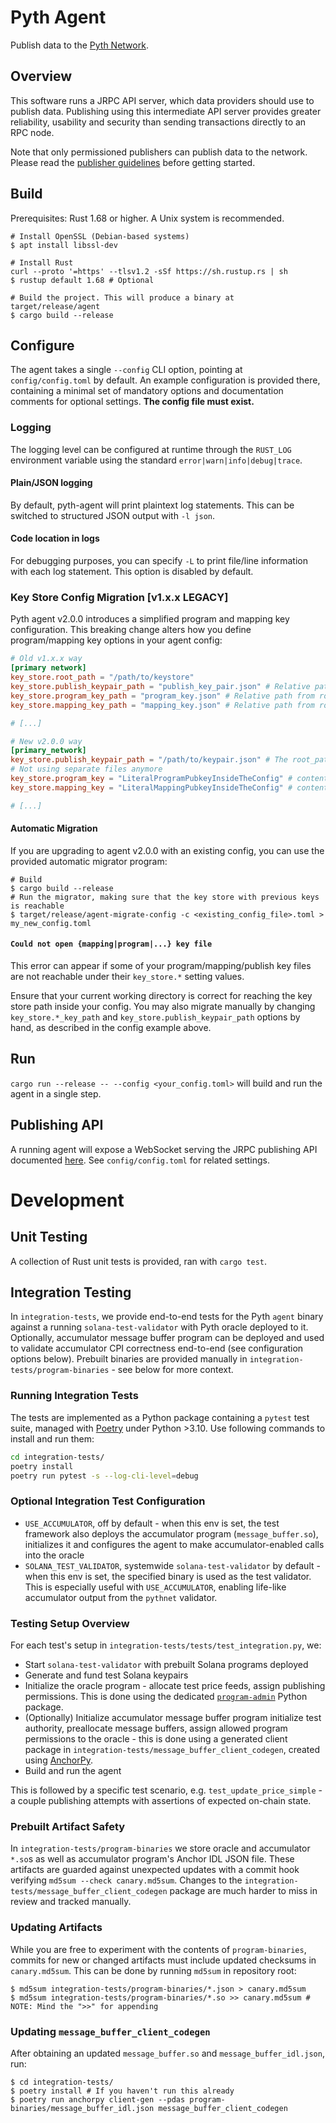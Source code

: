 # Pyth Agent
Publish data to the [Pyth Network](https://pyth.network/).

## Overview
This software runs a JRPC API server, which data providers should use to publish data. Publishing using this intermediate API server provides greater reliability, usability and security than sending transactions directly to an RPC node.

Note that only permissioned publishers can publish data to the network. Please read the [publisher guidelines](https://docs.pyth.network/documentation/publish-data) before getting started.

## Build

Prerequisites: Rust 1.68 or higher. A Unix system is recommended.

```shell
# Install OpenSSL (Debian-based systems)
$ apt install libssl-dev

# Install Rust
curl --proto '=https' --tlsv1.2 -sSf https://sh.rustup.rs | sh
$ rustup default 1.68 # Optional

# Build the project. This will produce a binary at target/release/agent
$ cargo build --release
```

## Configure
The agent takes a single `--config` CLI option, pointing at
`config/config.toml` by default. An example configuration is provided
there, containing a minimal set of mandatory options and documentation
comments for optional settings. **The config file must exist.**

### Logging
The logging level can be configured at runtime
through the `RUST_LOG` environment variable using the standard
`error|warn|info|debug|trace`.

#### Plain/JSON logging
By default, pyth-agent will print plaintext log statements. This can be switched to structured JSON output with `-l json`.

#### Code location in logs
For debugging purposes, you can specify `-L` to print file/line information with each log statement. This option is disabled by default.

### Key Store Config Migration [v1.x.x LEGACY]
Pyth agent v2.0.0 introduces a simplified program and mapping key configuration. This breaking change alters how you define program/mapping key options in your agent config:
```toml
# Old v1.x.x way
[primary network]
key_store.root_path = "/path/to/keystore"
key_store.publish_keypair_path = "publish_key_pair.json" # Relative path from root_path, "publish_key_pair.json" by default
key_store.program_key_path = "program_key.json" # Relative path from root_path, "program_key.json" by default
key_store.mapping_key_path = "mapping_key.json" # Relative path from root_path, "mapping_key.json" by default

# [...]

# New v2.0.0 way
[primary_network]
key_store.publish_keypair_path = "/path/to/keypair.json" # The root_path is gone, we specify the full path
# Not using separate files anymore
key_store.program_key = "LiteralProgramPubkeyInsideTheConfig" # contents of legacy program_key.json;
key_store.mapping_key = "LiteralMappingPubkeyInsideTheConfig" # contents of legacy mapping_key.json

# [...]

```

#### Automatic Migration
If you are upgrading to agent v2.0.0 with an existing config, you can use the provided automatic migrator program:
```shell
# Build
$ cargo build --release
# Run the migrator, making sure that the key store with previous keys is reachable
$ target/release/agent-migrate-config -c <existing_config_file>.toml > my_new_config.toml
```

#### `Could not open {mapping|program|...} key file`
This error can appear if some of your program/mapping/publish key
files are not reachable under their `key_store.*` setting values.

Ensure that your current working directory is correct for reaching the
key store path inside your config. You may also migrate manually by
changing `key_store.*_key_path` and `key_store.publish_keypair_path`
options by hand, as described in the config example above.

## Run
`cargo run --release -- --config <your_config.toml>` will build and run the agent in a single step.

## Publishing API
A running agent will expose a WebSocket serving the JRPC publishing API documented [here](https://docs.pyth.network/documentation/publish-data/pyth-client-websocket-api). See `config/config.toml` for related settings.

# Development
## Unit Testing
A collection of Rust unit tests is provided, ran with `cargo test`.

## Integration Testing
In `integration-tests`, we provide end-to-end tests for the Pyth
`agent` binary against a running `solana-test-validator` with Pyth
oracle deployed to it. Optionally, accumulator message buffer program
can be deployed and used to validate accumulator CPI correctness
end-to-end (see configuration options below). Prebuilt binaries are
provided manually in `integration-tests/program-binaries` - see below
for more context.

### Running Integration Tests
The tests are implemented as a Python package containing a `pytest`
test suite, managed with [Poetry](https://python-poetry.org/) under
Python >3.10. Use following commands to install and run them:

```bash
cd integration-tests/
poetry install
poetry run pytest -s --log-cli-level=debug
```

### Optional Integration Test Configuration
* `USE_ACCUMULATOR`, off by default - when this env is set, the test
  framework also deploys the accumulator program
  (`message_buffer.so`), initializes it and configures the agent to
  make accumulator-enabled calls into the oracle
* `SOLANA_TEST_VALIDATOR`, systemwide `solana-test-validator` by
  default - when this env is set, the specified binary is used as the
  test validator. This is especially useful with `USE_ACCUMULATOR`,
  enabling life-like accumulator output from the `pythnet` validator.

### Testing Setup Overview
For each test's setup in `integration-tests/tests/test_integration.py`, we:
* Start `solana-test-validator` with prebuilt Solana programs deployed
* Generate and fund test Solana keypairs
* Initialize the oracle program - allocate test price feeds, assign
  publishing permissions. This is done using the dedicated [`program-admin`](https://github.com/pyth-network/program-admin) Python package.
* (Optionally) Initialize accumulator message buffer program
  initialize test authority, preallocate message buffers, assign
  allowed program permissions to the oracle - this is done using a
  generated client package in
  `integration-tests/message_buffer_client_codegen`, created using
  [AnchorPy](https://github.com/kevinheavey/anchorpy).
* Build and run the agent

This is followed by a specific test scenario,
e.g. `test_update_price_simple` - a couple publishing attempts with
assertions of expected on-chain state.

### Prebuilt Artifact Safety
In `integration-tests/program-binaries` we store oracle and
accumulator `*.so`s as well as accumulator program's Anchor IDL JSON
file. These artifacts are guarded against unexpected updates with a
commit hook verifying `md5sum --check canary.md5sum`. Changes to the
`integration-tests/message_buffer_client_codegen` package are much
harder to miss in review and tracked manually.

### Updating Artifacts
While you are free to experiment with the contents of
`program-binaries`, commits for new or changed artifacts must include
updated checksums in `canary.md5sum`. This can be done
by running `md5sum` in repository root:
```shell
$ md5sum integration-tests/program-binaries/*.json > canary.md5sum
$ md5sum integration-tests/program-binaries/*.so >> canary.md5sum # NOTE: Mind the ">>" for appending
```

### Updating `message_buffer_client_codegen`
After obtaining an updated `message_buffer.so` and `message_buffer_idl.json`, run:
```shell
$ cd integration-tests/
$ poetry install # If you haven't run this already
$ poetry run anchorpy client-gen --pdas program-binaries/message_buffer_idl.json message_buffer_client_codegen
```
